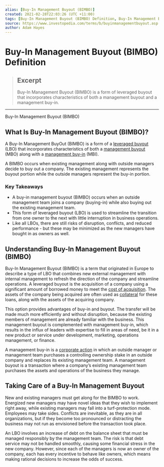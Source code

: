 ```yaml
---
alias: [Buy-In Management Buyout (BIMBO)]
created: 2021-02-28T22:03:26 (UTC +11:00)
tags: [Buy-In Management Buyout (BIMBO) Definition, Buy-In Management Buyout (BIMBO)]
source: https://www.investopedia.com/terms/b/buyinmanagementbuyout.asp
author: Adam Hayes
---
```


# Buy-In Management Buyout (BIMBO) Definition

> ## Excerpt
> Buy-In Management Buyout (BIMBO) is a form of leveraged buyout that incorporates characteristics of both a management buyout and a management buy-in.

---

Buy-In Management Buyout (BIMBO)
## What Is Buy-In Management Buyout (BIMBO)?

A Buy-In Management BuyOut (BIMBO) is a form of a [leveraged buyout](https://www.investopedia.com/terms/l/leveragedbuyout.asp) (LBO) that incorporates characteristics of both a [management buyout](https://www.investopedia.com/terms/m/mbo.asp) (MBO) along with a [management buy-in](https://www.investopedia.com/terms/m/mbi.asp) (MBI).

A BIMBO occurs when existing management along with outside managers decide to buy out a company. The existing management represents the buyout portion while the outside managers represent the buy-in portion.

### Key Takeaways

-   A buy-in management buyout (BIMBO) occurs when an outside management team joins a company (buying-in) while also buying out the existing management team.
-   This form of leveraged buyout (LBO) is used to streamline the transition from one owner to the next with little interruption in business operations.
-   Like all LBOs, there are still risks of disruption, conflicts, and reduced performance - but these may be minimized as the new managers have bought in as owners as well.

## Understanding Buy-In Management Buyout (BIMBO)

Buy-In Management Buyout (BIMBO) is a term that originated in Europe to describe a type of LBO that combines new external management with internal management to refresh the direction of the company and streamline operations. A leveraged buyout is the acquisition of a company using a significant amount of borrowed money to meet the [cost of acquisition](https://www.investopedia.com/terms/c/costofacquisition.asp). The assets of the company being acquired are often used as [collateral](https://www.investopedia.com/terms/c/collateral.asp) for these loans, along with the assets of the acquiring company.

This option provides advantages of buy-in and buyout. The transfer will be made much more efficiently and without disruption, because the existing members of management are already familiar with the business. This management buyout is complemented with management buy-in, which results in the influx of leaders with expertise to fill in areas of need, be it in a new product or service under development, marketing, operations management, or finance.

A management buy-in is a [corporate action](https://www.investopedia.com/terms/c/corporateaction.asp) in which an outside manager or management team purchases a controlling ownership stake in an outside company and replaces its existing management team. A management buyout is a transaction where a company’s existing management team purchases the assets and operations of the business they manage.

## Taking Care of a Buy-In Management Buyout

New and existing managers must get along for the BIMBO to work. Energized new managers may have novel ideas that they wish to implement right away, while existing managers may fall into a turf-protection mode. Employees may take sides. Conflicts are inevitable, as they are in all organizations, but if they become too pronounced or distracting the business may not run as envisioned before the transaction took place.

An LBO involves an increase of debt on the balance sheet that must be managed responsibly by the management team. The risk is that debt service may not be handled smoothly, causing some financial stress in the new company. However, since each of the managers is now an owner of the company, each has every incentive to behave like owners, which means making rational decisions to increase the odds of success.
